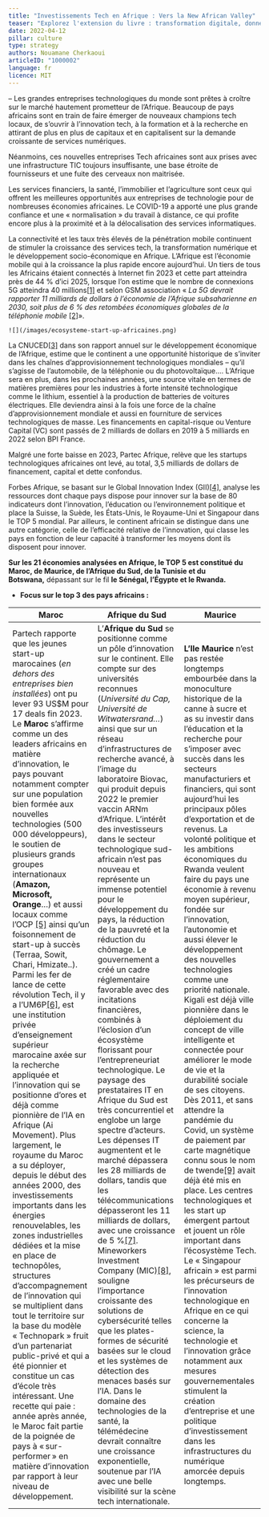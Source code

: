 ```yaml
---
title: "Investissements Tech en Afrique : Vers la New African Valley"
teaser: "Explorez l'extension du livre : transformation digitale, données, IA. Découvrez articles, avis, et commandez le livre. Contactez-nous pour un accompagnement vers le futur tech en Afrique."
date: 2022-04-12
pillar: culture
type: strategy
authors: Nouamane Cherkaoui
articleID: "1000002"
language: fr
licence: MIT
---
```


– Les grandes entreprises technologiques du monde sont prêtes à croître sur le marché hautement prometteur de l’Afrique. Beaucoup de pays africains sont en train de faire émerger de nouveaux champions tech locaux, de s’ouvrir à l’innovation tech, à la formation et à la recherche en attirant de plus en plus de capitaux et en capitalisent sur la demande croissante de services numériques.

Néanmoins, ces nouvelles entreprises Tech africaines sont aux prises avec une infrastructure TIC toujours insuffisante, une base étroite de fournisseurs et une fuite des cerveaux non maitrisée.

Les services financiers, la santé, l’immobilier et l’agriculture sont ceux qui offrent les meilleures opportunités aux entreprises de technologie pour de nombreuses économies africaines. Le COVID-19 a apporté une plus grande confiance et une « normalisation » du travail à distance, ce qui profite encore plus à la proximité et à la délocalisation des services informatiques.

La connectivité et les taux très élevés de la pénétration mobile continuent de stimuler la croissance des services tech, la transformation numérique et le développement socio-économique en Afrique. L’Afrique est l’économie mobile qui à la croissance la plus rapide encore aujourd’hui. Un tiers de tous les Africains étaient connectés à Internet fin 2023 et cette part atteindra près de 44 % d’ici 2025, lorsque l’on estime que le nombre de connexions 5G atteindra 40 millions[[1]](https://orbii.fr/investissements-tech-en-afrique-vers-la-new-african-valley/#_ftn1) et selon GSM association « _La 5G devrait rapporter 11 milliards de dollars à l’économie de l’Afrique subsaharienne en 2030, soit plus de 6 % des retombées économiques globales de la téléphonie mobile_ [[2]](https://orbii.fr/investissements-tech-en-afrique-vers-la-new-african-valley/#_ftn2)».

<div class="extended">

	![](/images/ecosysteme-start-up-africaines.png)

</div>

La CNUCED[[3]](https://orbii.fr/investissements-tech-en-afrique-vers-la-new-african-valley/#_ftn3) dans son rapport annuel sur le développement économique de l’Afrique, estime que le continent a une opportunité historique de s’inviter dans les chaînes d’approvisionnement technologiques mondiales – qu’il s’agisse de l’automobile, de la téléphonie ou du photovoltaïque…. L’Afrique sera en plus, dans les prochaines années, une source vitale en termes de matières premières pour les industries à forte intensité technologique comme le lithium, essentiel à la production de batteries de voitures électriques. Elle deviendra ainsi à la fois une force de la chaîne d’approvisionnement mondiale et aussi en fourniture de services technologiques de masse. Les financements en capital-risque ou Venture Capital (VC) sont passés de 2 milliards de dollars en 2019 à 5 milliards en 2022 selon BPI France.

Malgré une forte baisse en 2023, Partec Afrique, relève que les startups technologiques africaines ont levé, au total, 3,5 milliards de dollars de financement, capital et dette confondus.

Forbes Afrique, se basant sur le Global Innovation Index (GII)[[4]](https://orbii.fr/investissements-tech-en-afrique-vers-la-new-african-valley/#_ftn4), analyse les ressources dont chaque pays dispose pour innover sur la base de 80 indicateurs dont l’innovation, l’éducation ou l’environnement politique et place la Suisse, la Suède, les États-Unis, le Royaume-Uni et Singapour dans le TOP 5 mondial. Par ailleurs, le continent africain se distingue dans une autre catégorie, celle de l’efficacité relative de l’innovation, qui classe les pays en fonction de leur capacité à transformer les moyens dont ils disposent pour innover.

**Sur les 21 économies analysées en Afrique, le TOP 5 est constitué du Maroc, de Maurice, de l’Afrique du Sud, de la Tunisie et du Botswana,** dépassant sur le fil **le Sénégal, l’Égypte et le Rwanda.**

- **Focus sur le top 3 des pays africains :**

<div class="extended2">

| **Maroc**                                                                                                                                                                                                                                                                                                                                                                                                                                                                                                                                                                                                                                                                                                                                                                                                                                                                                                                                                                                                                                                                                                                                                                                                                                                                                                                                                                                                                                                                                                                                                                                                                                          | **Afrique du Sud**                                                                                                                                                                                                                                                                                                                                                                                                                                                                                                                                                                                                                                                                                                                                                                                                                                                                                                                                                                                                                                                                                                                                                                                                                                                                                                                                                                                                                                                                                                                                                                                                                                         | **Maurice**                                                                                                                                                                                                                                                                                                                                                                                                                                                                                                                                                                                                                                                                                                                                                                                                                                                                                                                                                                                                                                                                                                                                                                                                                                                                                                                                                                                                                                                  |
| -------------------------------------------------------------------------------------------------------------------------------------------------------------------------------------------------------------------------------------------------------------------------------------------------------------------------------------------------------------------------------------------------------------------------------------------------------------------------------------------------------------------------------------------------------------------------------------------------------------------------------------------------------------------------------------------------------------------------------------------------------------------------------------------------------------------------------------------------------------------------------------------------------------------------------------------------------------------------------------------------------------------------------------------------------------------------------------------------------------------------------------------------------------------------------------------------------------------------------------------------------------------------------------------------------------------------------------------------------------------------------------------------------------------------------------------------------------------------------------------------------------------------------------------------------------------------------------------------------------------------------------------------- | ---------------------------------------------------------------------------------------------------------------------------------------------------------------------------------------------------------------------------------------------------------------------------------------------------------------------------------------------------------------------------------------------------------------------------------------------------------------------------------------------------------------------------------------------------------------------------------------------------------------------------------------------------------------------------------------------------------------------------------------------------------------------------------------------------------------------------------------------------------------------------------------------------------------------------------------------------------------------------------------------------------------------------------------------------------------------------------------------------------------------------------------------------------------------------------------------------------------------------------------------------------------------------------------------------------------------------------------------------------------------------------------------------------------------------------------------------------------------------------------------------------------------------------------------------------------------------------------------------------------------------------------------------------- | ------------------------------------------------------------------------------------------------------------------------------------------------------------------------------------------------------------------------------------------------------------------------------------------------------------------------------------------------------------------------------------------------------------------------------------------------------------------------------------------------------------------------------------------------------------------------------------------------------------------------------------------------------------------------------------------------------------------------------------------------------------------------------------------------------------------------------------------------------------------------------------------------------------------------------------------------------------------------------------------------------------------------------------------------------------------------------------------------------------------------------------------------------------------------------------------------------------------------------------------------------------------------------------------------------------------------------------------------------------------------------------------------------------------------------------------------------------ |
| Partech rapporte que les jeunes start-up marocaines (_en dehors des entreprises bien installées_) ont pu lever 93 US$M pour 17 deals fin 2023. Le **Maroc** s’affirme comme un des leaders africains en matière d’innovation, le pays pouvant notamment compter sur une population bien formée aux nouvelles technologies (500 000 développeurs), le soutien de plusieurs grands groupes internationaux (**Amazon, Microsoft, Orange**…) et aussi locaux comme l’OCP [[5]](https://orbii.fr/investissements-tech-en-afrique-vers-la-new-african-valley/#_ftn5) ainsi qu’un foisonnement de start-up à succès (Terraa, Sowit, Chari, Hmizate..). Parmi les fer de lance de cette révolution Tech, il y a l’UM6P[[6]](https://orbii.fr/investissements-tech-en-afrique-vers-la-new-african-valley/#_ftn6), est une institution privée d’enseignement supérieur marocaine axée sur la recherche appliquée et l’innovation qui se positionne d’ores et déjà comme pionnière de l’IA en Afrique (Ai Movement). Plus largement, le royaume du Maroc a su déployer, depuis le début des années 2000, des investissements importants dans les énergies renouvelables, les zones industrielles dédiées et la mise en place de technopôles, structures d’accompagnement de l’innovation qui se multiplient dans tout le territoire sur la base du modèle « Technopark » fruit d’un partenariat public-privé et qui a été pionnier et constitue un cas d’école très intéressant. Une recette qui paie : année après année, le Maroc fait partie de la poignée de pays à « sur-performer » en matière d’innovation par rapport à leur niveau de développement. | L’**Afrique du Sud** se positionne comme un pôle d’innovation sur le continent. Elle compte sur des universités reconnues (_Université du Cap, Université de Witwatersrand…_) ainsi que sur un réseau d’infrastructures de recherche avancé, à l’image du laboratoire Biovac, qui produit depuis 2022 le premier vaccin ARNm d’Afrique. L’intérêt des investisseurs dans le secteur technologique sud-africain n’est pas nouveau et représente un immense potentiel pour le développement du pays, la réduction de la pauvreté et la réduction du chômage. Le gouvernement a créé un cadre réglementaire favorable avec des incitations financières, combinés à l’éclosion d’un écosystème florissant pour l’entrepreneuriat technologique. Le paysage des prestataires IT en Afrique du Sud est très concurrentiel et englobe un large spectre d’acteurs. Les dépenses IT augmentent et le marché dépassera les 28 milliards de dollars, tandis que les télécommunications dépasseront les 11 milliards de dollars, avec une croissance de 5 %[[7]](https://orbii.fr/investissements-tech-en-afrique-vers-la-new-african-valley/#_ftn7). Mineworkers Investment Company (MIC)[[8]](https://orbii.fr/investissements-tech-en-afrique-vers-la-new-african-valley/#_ftn8), souligne l’importance croissante des solutions de cybersécurité telles que les plates-formes de sécurité basées sur le cloud et les systèmes de détection des menaces basés sur l’IA. Dans le domaine des technologies de la santé, la télémédecine devrait connaître une croissance exponentielle, soutenue par l’IA avec une belle visibilité sur la scène tech internationale. | **L’Ile Maurice** n’est pas restée longtemps embourbée dans la monoculture historique de la canne à sucre et as su investir dans l’éducation et la recherche pour s’imposer avec succès dans les secteurs manufacturiers et financiers, qui sont aujourd’hui les principaux pôles d’exportation et de revenus. La volonté politique et les ambitions économiques du Rwanda veulent faire du pays une économie à revenu moyen supérieur, fondée sur l’innovation, l’autonomie et aussi élever le développement des nouvelles technologies comme une priorité nationale. Kigali est déjà ville pionnière dans le déploiement du concept de ville intelligente et connectée pour améliorer le mode de vie et la durabilité sociale de ses citoyens. Dès 2011, et sans attendre la pandémie du Covid, un système de paiement par carte magnétique connu sous le nom de twende[[9]](https://orbii.fr/investissements-tech-en-afrique-vers-la-new-african-valley/#_ftn9) avait déjà été mis en place. Les centres technologiques et les start up émergent partout et jouent un rôle important dans l’écosystème Tech. Le « Singapour africain » est parmi les précurseurs de l’innovation technologique en Afrique en ce qui concerne la science, la technologie et l’innovation grâce notamment aux mesures gouvernementales stimulent la création d’entreprise et une politique d’investissement dans les infrastructures du numérique amorcée depuis longtemps. |

</div>
